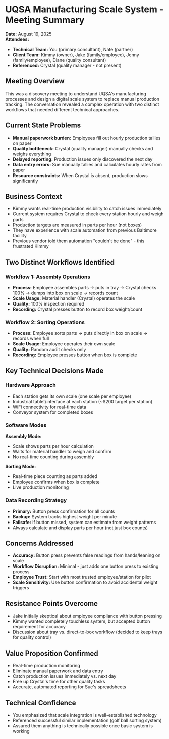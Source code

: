 # UQSA Manufacturing Scale System - Meeting Summary
**Date:** August 19, 2025  
**Attendees:** 
- **Technical Team:** You (primary consultant), Nate (partner)
- **Client Team:** Kimmy (owner), Jake (family/employee), Jenny (family/employee), Diane (quality consultant)
- **Referenced:** Crystal (quality manager - not present)

## Meeting Overview
This was a discovery meeting to understand UQSA's manufacturing processes and design a digital scale system to replace manual production tracking. The conversation revealed a complex operation with two distinct workflows that needed different technical approaches.

## Current State Problems
- **Manual paperwork burden:** Employees fill out hourly production tallies on paper
- **Quality bottleneck:** Crystal (quality manager) manually checks and weighs everything
- **Delayed reporting:** Production issues only discovered the next day
- **Data entry errors:** Sue manually tallies and calculates hourly rates from paper
- **Resource constraints:** When Crystal is absent, production slows significantly

## Business Context
- Kimmy wants real-time production visibility to catch issues immediately
- Current system requires Crystal to check every station hourly and weigh parts
- Production targets are measured in parts per hour (not boxes)
- They have experience with scale automation from previous Baltimore facility
- Previous vendor told them automation "couldn't be done" - this frustrated Kimmy

## Two Distinct Workflows Identified

### Workflow 1: Assembly Operations
- **Process:** Employee assembles parts → puts in tray → Crystal checks 100% → dumps into box on scale → records count
- **Scale Usage:** Material handler (Crystal) operates the scale
- **Quality:** 100% inspection required
- **Recording:** Crystal presses button to record box weight/count

### Workflow 2: Sorting Operations  
- **Process:** Employee sorts parts → puts directly in box on scale → records when full
- **Scale Usage:** Employee operates their own scale
- **Quality:** Random audit checks only
- **Recording:** Employee presses button when box is complete

## Key Technical Decisions Made

### Hardware Approach
- Each station gets its own scale (one scale per employee)
- Industrial tablet/interface at each station (~$200 target per station)
- WiFi connectivity for real-time data
- Conveyor system for completed boxes

### Software Modes
**Assembly Mode:**
- Scale shows parts per hour calculation
- Waits for material handler to weigh and confirm
- No real-time counting during assembly

**Sorting Mode:**
- Real-time piece counting as parts added
- Employee confirms when box is complete
- Live production monitoring

### Data Recording Strategy
- **Primary:** Button press confirmation for all counts
- **Backup:** System tracks highest weight per minute
- **Failsafe:** If button missed, system can estimate from weight patterns
- Always calculate and display parts per hour (not just box counts)

## Concerns Addressed
- **Accuracy:** Button press prevents false readings from hands/leaning on scale
- **Workflow Disruption:** Minimal - just adds one button press to existing process  
- **Employee Trust:** Start with most trusted employee/station for pilot
- **Scale Sensitivity:** Use button confirmation to avoid accidental weight triggers

## Resistance Points Overcome
- Jake initially skeptical about employee compliance with button pressing
- Kimmy wanted completely touchless system, but accepted button requirement for accuracy
- Discussion about tray vs. direct-to-box workflow (decided to keep trays for quality control)

## Value Proposition Confirmed
- Real-time production monitoring
- Eliminate manual paperwork and data entry
- Catch production issues immediately vs. next day
- Free up Crystal's time for other quality tasks
- Accurate, automated reporting for Sue's spreadsheets

## Technical Confidence
- You emphasized that scale integration is well-established technology
- Referenced successful similar implementation (golf ball sorting system)
- Assured them anything is technically possible once basic system is working